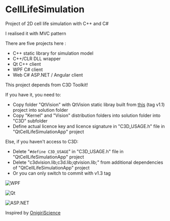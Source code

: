 # CellLifeSimulation

Project of 2D cell life simulation with C++ and C#

I realised it with MVC pattern

There are five projects here :

- C++ static library for simulation model
- C++/CLR DLL wrapper
- Qt C++ client
- WPF C# client
- Web C# ASP.NET / Angular client

This project depends from C3D Toolkit!

If you have it, you need to:

- Copy folder "QtVision" with QtVision static libray built from [this](https://github.com/maxchistt/QtVision-Static-Class-Library) (tag v1.1) project into solution folder
- Copy "Kernel" and "Vision" distribution folders into solution folder into "C3D" subfolder
- Define actual licence key and licence signature in "C3D_USAGE.h" file in "QtCellLifeSimulationApp" project

Else, if you haven't access to C3D:

- Delete "`#define C3D_USAGE`" in "C3D_USAGE.h" file in "QtCellLifeSimulationApp" project
- Delete "c3dvision.lib;c3d.lib;qtvision.lib;" from additional dependencies of "QtCellLifeSimulationApp" project
- Or you can only switch to commit with v1.3 tag

![WPF](https://i.postimg.cc/YCcTkCyb/image.png)

![Qt](https://i.postimg.cc/DZcR4smk/image.png)

![ASP.NET](https://i.postimg.cc/R0vbwhtc/image.png)

Inspired by [OnigiriScience](https://www.youtube.com/c/OnigiriScience)

